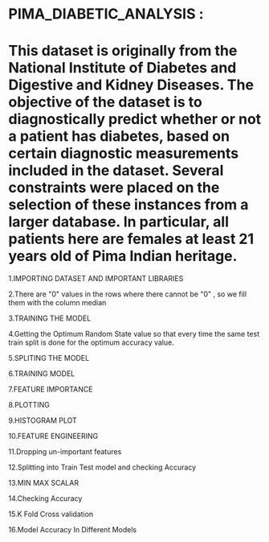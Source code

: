 # PIMA_DIABETIC_ANALYSIS : 
# This dataset is originally from the National Institute of Diabetes and Digestive and Kidney Diseases. The objective of the dataset is to diagnostically predict whether or not a patient has diabetes, based on certain diagnostic measurements included in the dataset. Several constraints were placed on the selection of these instances from a larger database. In particular, all patients here are females at least 21 years old of Pima Indian heritage.

 1.IMPORTING DATASET AND IMPORTANT LIBRARIES
 
 2.There are "0" values in the rows where there cannot be "0" , so we fill them with the column median
 
 3.TRAINING THE MODEL
 
 4.Getting the Optimum Random State value so that every time the same test train split is done for the optimum accuracy value.
 
 5.SPLITING THE MODEL
 
 6.TRAINING MODEL
 
 7.FEATURE IMPORTANCE
 
 8.PLOTTING
 
 9.HISTOGRAM PLOT
 
 10.FEATURE ENGINEERING
 
 11.Dropping un-important features
 
 12.Splitting into Train Test model and checking Accuracy
 
 13.MIN MAX SCALAR
 
 14.Checking Accuracy
 
 15.K Fold Cross validation
 
 16.Model Accuracy In Different Models
